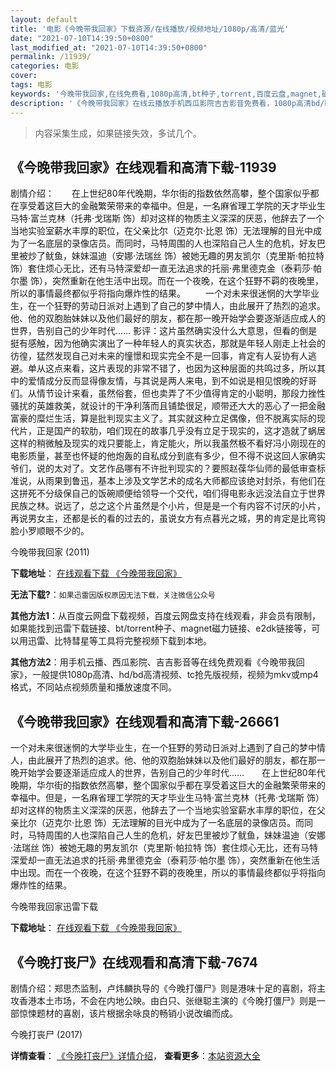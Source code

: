 ```yaml
---
layout: default
title: '电影《今晚带我回家》下载资源/在线播放/视频地址/1080p/高清/蓝光'
date: "2021-07-10T14:39:50+0800"
last_modified_at: "2021-07-10T14:39:50+0800"
permalink: /11939/
categories: 电影
cover:
tags: 电影
keywords: '今晚带我回家,在线免费看,1080p高清,bt种子,torrent,百度云盘,magnet,磁力链,迅雷下载资源'
description: '《今晚带我回家》在线云播放手机西瓜影院吉吉影音免费看，1080p高清bd/hd未删减完整版和tc抢先枪版，mkv/mp4格式，附带bt/torrent种子、magnet/磁力链、百度云盘、网盘资源迅雷下载链接'
---
```


>内容采集生成，如果链接失效，多试几个。


## 《今晚带我回家》在线观看和高清下载-11939

剧情介绍：　　在上世纪80年代晚期，华尔街的指数依然高攀，整个国家似乎都在享受着这巨大的金融繁荣带来的幸福中。但是，一名麻省理工学院的天才毕业生马特·富兰克林（托弗·戈瑞斯 饰）却对这样的物质主义深深的厌恶，他辞去了一个当地实验室薪水丰厚的职位，在父亲比尔（迈克尔·比恩 饰）无法理解的目光中成为了一名底层的录像店员。而同时，马特周围的人也深陷自己人生的危机，好友巴里被炒了鱿鱼，妹妹温迪（安娜·法瑞丝 饰）被她无趣的男友凯尔（克里斯·帕拉特 饰）套住烦心无比，还有马特深爱却一直无法追求的托丽·弗里德克金（泰莉莎·帕尔墨 饰），突然重新在他生活中出现。而在一个夜晚，在这个狂野不羁的夜晚里，所以的事情最终都似乎将指向爆炸性的结果。 　　一个对未来很迷惘的大学毕业生，在一个狂野的劳动日派对上遇到了自己的梦中情人，由此展开了热烈的追求。他、他的双胞胎妹妹以及他们最好的朋友，都在那一晚开始学会要逐渐适应成人的世界，告别自己的少年时代…… 影评：这片虽然确实没什么大意思，但看的倒是挺有感触，因为他确实演出了一种年轻人的真实状态，那就是年轻人刚走上社会的彷徨，猛然发现自己对未来的憧憬和现实完全不是一回事，肯定有人妥协有人逃避。单从这点来看，这片表现的非常不错了，也因为这种层面的共鸣过多，所以其中的爱情成分反而显得像友情，与其说是两人来电，到不如说是相见恨晚的好哥们。从情节设计来看，虽然俗套，但也卖弄了不少值得肯定的小聪明，那段力挫性骚扰的英雄救美，就设计的干净利落而且铺垫很足，顺带还大大的恶心了一把金融富豪的糜烂生活，算是批判现实主义了。其实就这种立足偶像，但不脱离实际的现代片，正是国产的软肋，咱们现在的故事几乎没有立足于现实的，这才造就了蜗居这样的稍微触及现实的戏只要能上，肯定能火，所以我虽然极不看好冯小刚现在的电影质量，甚至也怀疑的他炮轰的自私成分到底有多少，但不得不说这回人家确实爷们，说的太对了。文艺作品哪有不许批判现实的？要照赵葆华仙师的最低审查标准说，从雨果到鲁迅，基本上涉及文学艺术的成名大师都应该绝对封杀，有他们在这拼死不分级保自己的饭碗顺便给领导一个交代，咱们得电影永远没法自立于世界民族之林。说远了，总之这个片虽然是个小片，但是是一个有内容不讨厌的小片，再说男女主，还都是长的看的过去的，虽说女方有点暮光之城，男的肯定是比弯钩脸小罗顺眼不少的。


今晚带我回家 (2011)

**下载地址**： [在线观看下载 《今晚带我回家》](https://www.btbtdy.me/btdy/dy7353.html) 


**无法下载?**：`如果迅雷因版权原因无法下载，关注微信公众号 `

**其他方法1**：从百度云网盘下载视频，百度云网盘支持在线观看，非会员有限制，如果能找到迅雷下载链接、bt/torrent种子、magnet磁力链接、e2dk链接等，可以用迅雷、比特彗星等工具将完整视频下载到本地。

**其他方法2**：用手机云播、西瓜影院、吉吉影音等在线免费观看《今晚带我回家》，一般提供1080p高清、hd/bd高清视频、tc抢先版视频，视频为mkv或mp4格式，不同站点视频质量和播放速度不同。


## 《今晚带我回家》在线观看和高清下载-26661

一个对未来很迷惘的大学毕业生，在一个狂野的劳动日派对上遇到了自己的梦中情人，由此展开了热烈的追求。他、他的双胞胎妹妹以及他们最好的朋友，都在那一晚开始学会要逐渐适应成人的世界，告别自己的少年时代&hellip;…　　在上世纪80年代晚期，华尔街的指数依然高攀，整个国家似乎都在享受着这巨大的金融繁荣带来的幸福中。但是，一名麻省理工学院的天才毕业生马特&middot;富兰克林（托弗&middot;戈瑞斯 饰）却对这样的物质主义深深的厌恶，他辞去了一个当地实验室薪水丰厚的职位，在父亲比尔（迈克尔&middot;比恩 饰）无法理解的目光中成为了一名底层的录像店员。而同时，马特周围的人也深陷自己人生的危机，好友巴里被炒了鱿鱼，妹妹温迪（安娜·法瑞丝 饰）被她无趣的男友凯尔（克里斯&middot;帕拉特 饰）套住烦心无比，还有马特深爱却一直无法追求的托丽·弗里德克金（泰莉莎&middot;帕尔墨 饰），突然重新在他生活中出现。而在一个夜晚，在这个狂野不羁的夜晚里，所以的事情最终都似乎将指向爆炸性的结果。</div>


今晚带我回家迅雷下载

**下载地址**： [在线观看下载 《今晚带我回家》](https://www.993dy.com//vod-detail-id-21575.html) 


## 《今晚打丧尸》在线观看和高清下载-7674

剧情介绍：郑思杰监制，卢炜麟执导的《今晚打僵尸》则是港味十足的喜剧，将主攻香港本土市场，不会在内地公映。由白只、张继聪主演的《今晚打僵尸》则是一部惊悚题材的喜剧，该片根据余咏良的畅销小说改编而成。


今晚打丧尸 (2017)

**详情查看**： [《今晚打丧尸》详情介绍](/movie/7674/)， **查看更多**：[本站资源大全](/movie/t/all/)

